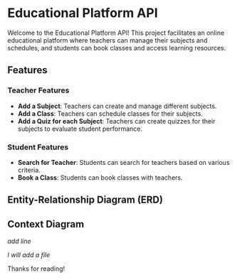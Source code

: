 # Educational Platform API

Welcome to the Educational Platform API! This project facilitates an online educational platform where teachers can manage their subjects and schedules, and students can book classes and access learning resources.

## Features

### Teacher Features

- **Add a Subject**: Teachers can create and manage different subjects.
- **Add a Class**: Teachers can schedule classes for their subjects.
- **Add a Quiz for each Subject**: Teachers can create quizzes for their subjects to evaluate student performance.

### Student Features

- **Search for Teacher**: Students can search for teachers based on various criteria.
- **Book a Class**: Students can book classes with teachers.

## Entity-Relationship Diagram (ERD)

## Context Diagram

*add line*

*I will add a file*

Thanks for reading!

